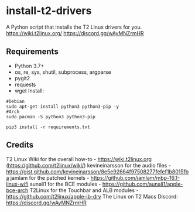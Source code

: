 # install-t2-drivers
A Python script that installs the T2 Linux drivers for you. 
https://wiki.t2linux.org/
https://discord.gg/wAyMNZrmHR

## Requirements
- Python 3.7+
- os, re, sys, shutil, subprocess, argparse
- pygit2
- requests
- wget
Install:
```
#Debian
sudo apt-get install python3 python3-pip -y
#Arch
sudo pacman -S python3 python3-pip

pip3 install -r requirements.txt
```

## Credits

T2 Linux Wiki for the overall how-to - https://wiki.t2linux.org (https://github.com/t2linux/wiki/)
kevineinarsson for the audio files - https://gist.github.com/kevineinarsson/8e5e92664f97508277fefef1b8015fba
jamlam for the patched kernels - https://github.com/jamlam/mbp-16.1-linux-wifi
aunali1 for the BCE modules - https://github.com/aunali1/apple-bce-arch
T2Linux for the Touchbar and ALB modules - https://github.com/t2linux/apple-ib-drv
The Linux on T2 Macs Discord: https://discord.gg/wAyMNZrmHR
